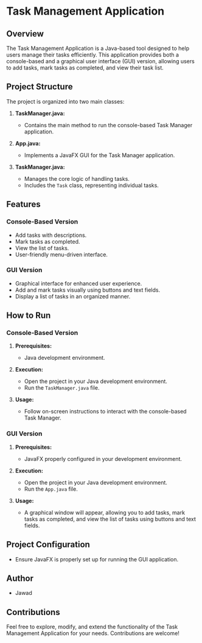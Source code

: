 # Task Management Application

## Overview

The Task Management Application is a Java-based tool designed to help users manage their tasks efficiently. This application provides both a console-based and a graphical user interface (GUI) version, allowing users to add tasks, mark tasks as completed, and view their task list.

## Project Structure

The project is organized into two main classes:

1. **TaskManager.java:**  
   - Contains the main method to run the console-based Task Manager application.

2. **App.java:**  
   - Implements a JavaFX GUI for the Task Manager application.

3. **TaskManager.java:**  
   - Manages the core logic of handling tasks.
   - Includes the `Task` class, representing individual tasks.

## Features

### Console-Based Version

- Add tasks with descriptions.
- Mark tasks as completed.
- View the list of tasks.
- User-friendly menu-driven interface.

### GUI Version

- Graphical interface for enhanced user experience.
- Add and mark tasks visually using buttons and text fields.
- Display a list of tasks in an organized manner.

## How to Run

### Console-Based Version

1. **Prerequisites:**
   - Java development environment.

2. **Execution:**
   - Open the project in your Java development environment.
   - Run the `TaskManager.java` file.

3. **Usage:**
   - Follow on-screen instructions to interact with the console-based Task Manager.

### GUI Version

1. **Prerequisites:**
   - JavaFX properly configured in your development environment.

2. **Execution:**
   - Open the project in your Java development environment.
   - Run the `App.java` file.

3. **Usage:**
   - A graphical window will appear, allowing you to add tasks, mark tasks as completed, and view the list of tasks using buttons and text fields.

## Project Configuration

- Ensure JavaFX is properly set up for running the GUI application.

## Author

- Jawad

## Contributions

Feel free to explore, modify, and extend the functionality of the Task Management Application for your needs. Contributions are welcome!
